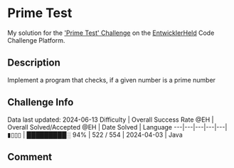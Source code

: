 # Prime Test

My solution for the ['Prime Test' Challenge](https://platform.entwicklerheld.de/challenge/prime-test?technology=Java) on the [EntwicklerHeld](https://platform.entwicklerheld.de/) Code Challenge Platform.

## Description
Implement a program that checks, if a given number is a prime number

## Challenge Info
Data last updated: 2024-06-13
Difficulty | Overall Success Rate @EH | Overall Solved/Accepted @EH | Date Solved | Language
---|---|---|---|---|
▮▯▯▯ | █████████░ 94% | 522 / 554 | 2024-04-03 | Java

## Comment
